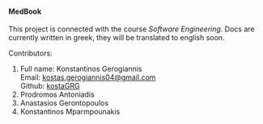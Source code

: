#### MedBook
This  project is connected  with the course _Software Engineering_.
Docs are currently written in greek, they will be translated to english soon.


Contributors:
1. Full name: Konstantinos Gerogiannis  
   Email: kostas.gerogiannis04@gmail.com   
   Github: [kostaGRG](https://github.com/kostaGRG)
2. Prodromos Antoniadis
3. Anastasios Gerontopoulos
4. Konstantinos Mparmpounakis
